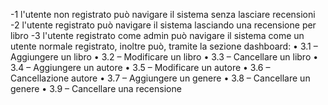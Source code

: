 -1 l'utente non registrato può navigare il sistema senza lasciare recensioni
-2 l'utente registrato può navigare il sistema lasciando una recensione per libro
-3 l'utente registrato come admin può navigare il sistema come un utente normale registrato, inoltre può, tramite la sezione dashboard:
	•	3.1 – Aggiungere un libro
	•	3.2 – Modificare un libro
	•	3.3 – Cancellare un libro
	•	3.4 – Aggiungere un autore
	•	3.5 – Modificare un autore
	•	3.6 – Cancellazione autore
	•	3.7 – Aggiungere un genere
	•	3.8 – Cancellare un genere
	•	3.9 – Cancellare una recensione
